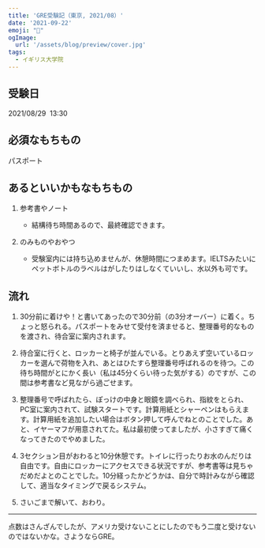 ```yaml
---
title: 'GRE受験記（東京, 2021/08）'
date: '2021-09-22'
emoji: "📝"
ogImage:
  url: '/assets/blog/preview/cover.jpg'
tags:
  - イギリス大学院
---
```



## 受験日
2021/08/29  13:30

## 必須なもちもの
パスポート

## あるといいかもなもちもの

1. 参考書やノート
   - 結構待ち時間あるので、最終確認できます。

2. のみものやおやつ
   - 受験室内には持ち込めませんが、休憩時間につまめます。IELTSみたいにペットボトルのラベルはがしたりはしなくていいし、水以外も可です。

## 流れ

1. 30分前に着けや！と書いてあったので30分前（の3分オーバー）に着く。ちょっと怒られる。パスポートをみせて受付を済ませると、整理番号的なものを渡され、待合室に案内されます。

2. 待合室に行くと、ロッカーと椅子が並んでいる。とりあえず空いているロッカーを選んで荷物を入れ、あとはひたすら整理番号呼ばれるのを待つ。この待ち時間がとにかく長い（私は45分くらい待った気がする）のですが、この間は参考書など見ながら過ごせます。

3. 整理番号で呼ばれたら、ぽっけの中身と眼鏡を調べられ、指紋をとられ、PC室に案内されて、試験スタートです。計算用紙とシャーペンはもらえます。計算用紙を追加したい場合はボタン押して呼んでねとのことでした。あと、イヤーマフが用意されてた。私は最初使ってましたが、小さすぎて痛くなってきたのでやめました。

4. 3セクション目がおわると10分休憩です。トイレに行ったりお水のんだりは自由です。自由にロッカーにアクセスできる状況ですが、参考書等は見ちゃだめだよとのことでした。10分経ったかどうかは、自分で時計みながら確認して、適当なタイミングで戻るシステム。

5. さいごまで解いて、おわり。

-----

点数はさんざんでしたが、アメリカ受けないことにしたのでもう二度と受けないのではないかな。さようならGRE。